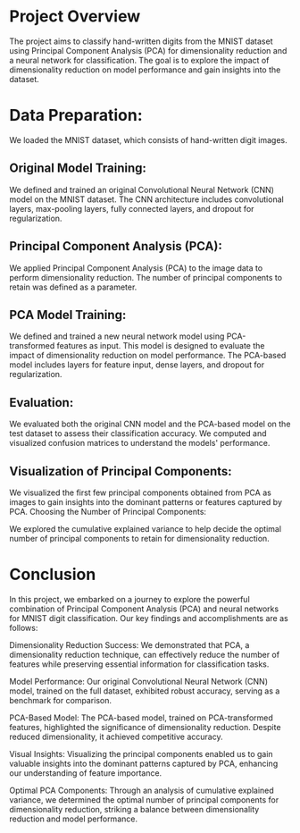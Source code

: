 # Project Overview
The project aims to classify hand-written digits from the MNIST dataset using Principal Component Analysis (PCA) for dimensionality reduction and a neural network for classification. The goal is to explore the impact of dimensionality reduction on model performance and gain insights into the dataset.

# Data Preparation:

We loaded the MNIST dataset, which consists of hand-written digit images.
## Original Model Training:

We defined and trained an original Convolutional Neural Network (CNN) model on the MNIST dataset. The CNN architecture includes convolutional layers, max-pooling layers, fully connected layers, and dropout for regularization.
## Principal Component Analysis (PCA):

We applied Principal Component Analysis (PCA) to the image data to perform dimensionality reduction.
The number of principal components to retain was defined as a parameter.
## PCA Model Training:

We defined and trained a new neural network model using PCA-transformed features as input. This model is designed to evaluate the impact of dimensionality reduction on model performance.
The PCA-based model includes layers for feature input, dense layers, and dropout for regularization.
## Evaluation:

We evaluated both the original CNN model and the PCA-based model on the test dataset to assess their classification accuracy.
We computed and visualized confusion matrices to understand the models' performance.
## Visualization of Principal Components:

We visualized the first few principal components obtained from PCA as images to gain insights into the dominant patterns or features captured by PCA.
Choosing the Number of Principal Components:

We explored the cumulative explained variance to help decide the optimal number of principal components to retain for dimensionality reduction.

# Conclusion
In this project, we embarked on a journey to explore the powerful combination of Principal Component Analysis (PCA) and neural networks for MNIST digit classification. Our key findings and accomplishments are as follows:

Dimensionality Reduction Success: We demonstrated that PCA, a dimensionality reduction technique, can effectively reduce the number of features while preserving essential information for classification tasks.

Model Performance: Our original Convolutional Neural Network (CNN) model, trained on the full dataset, exhibited robust accuracy, serving as a benchmark for comparison.

PCA-Based Model: The PCA-based model, trained on PCA-transformed features, highlighted the significance of dimensionality reduction. Despite reduced dimensionality, it achieved competitive accuracy.

Visual Insights: Visualizing the principal components enabled us to gain valuable insights into the dominant patterns captured by PCA, enhancing our understanding of feature importance.

Optimal PCA Components: Through an analysis of cumulative explained variance, we determined the optimal number of principal components for dimensionality reduction, striking a balance between dimensionality reduction and model performance.

